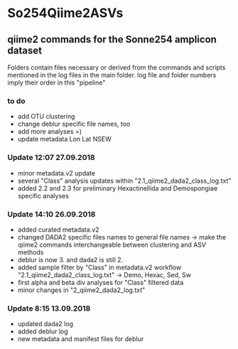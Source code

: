 # So254Qiime2ASVs
## qiime2 commands for the Sonne254 amplicon dataset

Folders contain files necessary or derived from the commands and scripts mentioned in the log files in the main folder.
log file and folder numbers imply their order in this "pipeline"

### to do
- add OTU clustering
- change deblur specific file names, too
- add more analyses =)
- update metadata Lon Lat NSEW

### Update 12:07 27.09.2018
- minor metadata.v2 update
- several "Class" analysis updates within "2.1_qiime2_dada2_class_log.txt"
- added 2.2 and 2.3 for preliminary Hexactinellida and Demospongiae specific analyses

### Update 14:10 26.09.2018
- added curated metadata.v2
- changed DADA2 specific files names to general file names -> make the qiime2 commands interchangeable between clustering and ASV methods
- deblur is now 3. and dada2 is still 2.
- added sample filter by "Class" in metadata.v2 workflow "2.1_qiime2_dada2_class_log.txt" -> Demo, Hexac, Sed, Sw
- first alpha and beta div analyses for "Class" filtered data
- minor changes in "2_qiime2_dada2_log.txt"

### Update 8:15 13.09.2018
- updated dada2 log
- added deblur log
- new metadata and manifest files for deblur
